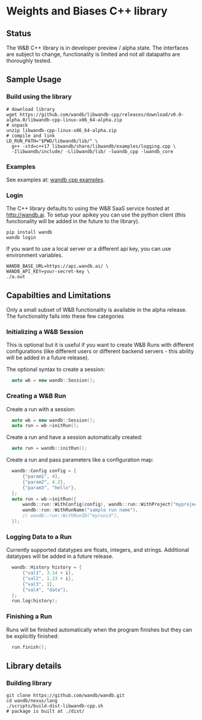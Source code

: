 # Weights and Biases C++ library

## Status

The W&B C++ library is in developer preview / alpha state.  The interfaces are
subject to change, functionality is limited and not all datapaths are thoroughly tested.

## Sample Usage

### Build using the library

```shell
# download library
wget https://github.com/wandb/libwandb-cpp/releases/download/v0.0-alpha.0/libwandb-cpp-linux-x86_64-alpha.zip
# unpack
unzip libwandb-cpp-linux-x86_64-alpha.zip
# compile and link
LD_RUN_PATH="$PWD/libwandb/lib/" \
  g++ -std=c++17 libwandb/share/libwandb/examples/logging.cpp \
  -Ilibwandb/include/ -Llibwandb/lib/ -lwandb_cpp -lwandb_core
```

### Examples

See examples at: [wandb cpp examples](https://github.com/wandb/wandb/tree/main/nexus/lang/cpp/examples).

### Login

The C++ library defaults to using the W&B SaaS service hosted at http://wandb.ai.
To setup your apikey you can use the python client (this functionality will be added
in the future to the library).

```
pip install wandb
wandb login
```

If you want to use a local server or a different api key, you can use environment variables.
```shell
WANDB_BASE_URL=https://api.wandb.ai/ \
WANDB_API_KEY=your-secret-key \
./a.out
```

## Capabilties and Limitations

Only a small subset of W&B functionality is available in the alpha release.  The functionality falls into
these few categories

### Initializing a W&B Session

This is optional but it is useful if you want to create W&B Runs with different configurations (like different
users or different backend servers - this ability will be added in a future release).

The optional syntax to create a session:
```cpp
  auto wb = new wandb::Session();
```

### Creating a W&B Run

Create a run with a session:
```cpp
  auto wb = new wandb::Session();
  auto run = wb->initRun();
```

Create a run and have a session automatically created:
```cpp
  auto run = wandb::initRun();
```

Create a run and pass parameters like a configuration map:
```cpp
  wandb::Config config = {
      {"param1", 4},
      {"param2", 4.2},
      {"param3", "hello"},
  };
  auto run = wb->initRun({
      wandb::run::WithConfig(config), wandb::run::WithProject("myproject"),
      wandb::run::WithRunName("sample run name"),
      // wandb::run::WithRunID("myrunid"),
  });
```

### Logging Data to a Run

Currently supported datatypes are floats, integers, and strings.  Additional datatypes will be added in a future release.

```cpp
  wandb::History history = {
      {"val1", 3.14 + i},
      {"val2", 1.23 + i},
      {"val3", 1},
      {"val4", "data"},
  };
  run.log(history);
```

### Finishing a Run

Runs will be finished automatically when the program finishes but they can be explicitly finished:
```cpp
  run.finish();
```

## Library details

### Building library

```shell
git clone https://github.com/wandb/wandb.git
cd wandb/nexus/lang
./scripts/build-dist-libwandb-cpp.sh
# package is built at ./dist/
```
